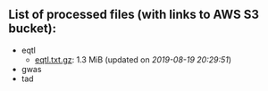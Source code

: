 List of processed files (with links to AWS S3 bucket):
----
  * eqtl
    * [eqtl.txt.gz](https://cimr-d.s3.amazonaws.com/eqtl/eqtl.txt.gz): 1.3 MiB (updated on *2019-08-19 20:29:51*)
  * gwas
  * tad
